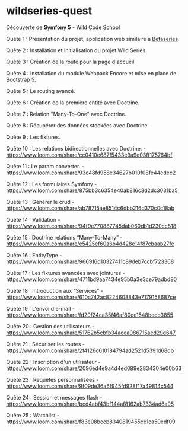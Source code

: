 # wildseries-quest

Découverte de **Symfony 5** - Wild Code School

Quête 1 : Présentation du projet, application web similaire à [Betaseries](https://www.betaseries.com/series/nofilter).

Quête 2 : Installation et Initialisation du projet Wild Series.

Quête 3 : Création de la route pour la page d'accueil.

Quête 4 : Installation du module Webpack Encore et mise en place de Bootstrap 5.

Quête 5 : Le routing avancé.

Quête 6 : Création de la première entité avec Doctrine.

Quête 7 : Relation "Many-To-One" avec Doctrine.

Quête 8 : Récupérer des données stockées avec Doctrine.

Quête 9 : Les fixtures.

Quête 10 : Les relations bidirectionnelles avec Doctrine. - https://www.loom.com/share/cc0410e687f5433e9a9e03ff175764bf

Quête 11 : Le param converter. - https://www.loom.com/share/93c48fd958e34627b010f08fe44edec2

Quête 12 : Les formulaires Symfony - https://www.loom.com/share/875bb3c6354e40ab816c3d2dc3031ba5

Quête 13 : Générer le crud - https://www.loom.com/share/ab78715ae8514c6dbb216d370c0c18ab

Quête 14 : Validation - https://www.loom.com/share/94f9e770887745dab060db1d230cc818

Quête 15 : Doctrine relations “Many-To-Many” - https://www.loom.com/share/e5425ef60a6b4d428e14f87cbaab27fe

Quête 16 : EntityType - https://www.loom.com/share/966916d10327411c89deb7ccbf723368

Quête 17 : Les fixtures avancées avec jointures - https://www.loom.com/share/4711bd9aa7434e95b0a3e3ce79adbd80

Quête 18 :  Introduction aux “Services” - https://www.loom.com/share/610c742ac8224608843e7179158687ce

Quête 19 : L'envoi d'e-mail - https://www.loom.com/share/fd29f24ca35f46af80ee1548becb3855

Quête 20 : Gestion des utilisateurs - https://www.loom.com/share/51762b5cbfb34acea086715aed29d647

Quête 21 : Sécuriser les routes - https://www.loom.com/share/2f4126c610184794ad2521d5391d68db

Quête 22 : Inscription d'un utilisateur - https://www.loom.com/share/2096ed4e9a4d4ed089e2834304e00b63

Quête 23 : Requêtes personnalisées - https://www.loom.com/share/9f09de36a6f945fd928f17a49814c544

Quête 24 : Session et messages flash - https://www.loom.com/share/bcd4abf43bf144af8162ab7334ad6a95

Quête 25 : Watchlist - https://www.loom.com/share/f83e08bccb8340819455ce1ca50edf09